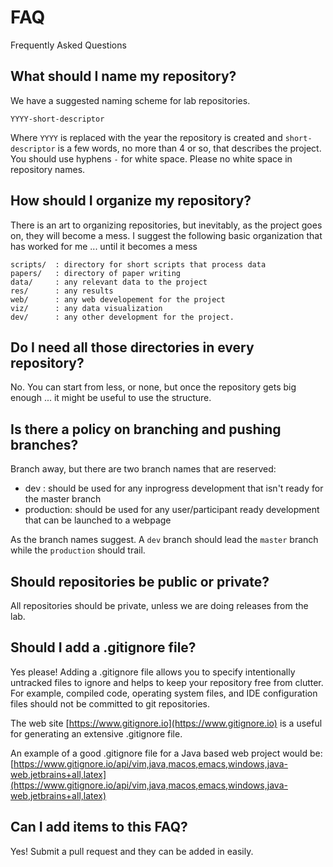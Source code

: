 # FAQ
Frequently Asked Questions


## What should I name my repository?
 
  We have a suggested naming scheme for lab repositories. 
  ```
  YYYY-short-descriptor
  ```
  
  Where `YYYY` is replaced with the year the repository is created and `short-descriptor` is a few words, no more than 4 or so, that describes the project. You should use hyphens `-` for white space. Please no white space in repository names.
  
## How should I organize my repository?

  There is an art to organizing repositories, but inevitably, as the project goes on, they will become a mess. I suggest the following basic organization that has worked for me ... until it becomes a mess
  
  ```
  scripts/  : directory for short scripts that process data
  papers/   : directory of paper writing
  data/     : any relevant data to the project
  res/      : any results 
  web/      : any web developement for the project
  viz/      : any data visualization
  dev/      : any other development for the project.
  ```
  
## Do I need all those directories in every repository? 

No. You can start from less, or none, but once the repository gets big enough ... it might be useful to use the structure. 

## Is there a policy on branching and pushing branches?

  Branch away, but there are two branch names that are reserved:
  * dev : should be used for any inprogress development that isn't ready for the master branch
  * production: should be used for any user/participant ready development that can be launched to a webpage
  
  As the branch names suggest. A `dev` branch should lead the `master` branch while the `production` should trail. 
  
## Should repositories be public or private?

All repositories should be private, unless we are doing releases from the lab. 

## Should I add a .gitignore file?

Yes please! Adding a .gitignore file allows you to specify intentionally untracked files to ignore and helps to keep your repository free from clutter. For example, compiled code, operating system files, and IDE configuration files should not be committed to git repositories. 

The web site [https://www.gitignore.io](https://www.gitignore.io) is a useful for generating an extensive .gitignore file. 

An example of a good .gitignore file for a Java based web project would be:  <br />
[https://www.gitignore.io/api/vim,java,macos,emacs,windows,java-web,jetbrains+all,latex](https://www.gitignore.io/api/vim,java,macos,emacs,windows,java-web,jetbrains+all,latex)
  
## Can I add items to this FAQ?

   Yes! Submit a pull request and they can be added in easily. 

  
